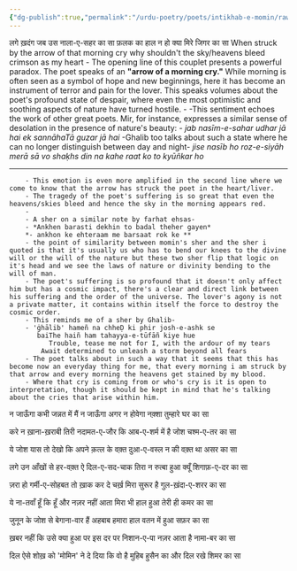 ```yaml
---
{"dg-publish":true,"permalink":"/urdu-poetry/poets/intikhab-e-momin/raw-falak-ka-haal-na-ho-kya-mere-jigar-ka-sa/"}
---
```



लगे ख़दंग जब उस नाला-ए-सहर का सा
फ़लक का हाल न हो क्या मिरे जिगर का सा
	When struck by the arrow of that morning cry 
	why shouldn't the sky/heavens bleed crimson as my heart
		- The opening line of this couplet presents a powerful paradox. The poet speaks of an **"arrow of a morning cry."** While morning is often seen as a symbol of hope and new beginnings, here it has become an instrument of terror and pain for the lover. This speaks volumes about the poet's profound state of despair, where even the most optimistic and soothing aspects of nature have turned hostile.
		- 
		-This sentiment echoes the work of other great poets. Mir, for instance, expresses a similar sense of desolation in the presence of nature's beauty:
		*- jab nasīm-e-sahar udhar jā hai*
          *ek sannāhaTā guzar jā hai*
        -Ghalib too talks about such a state where he can no longer distinguish between day and night- 
          *jise nasīb ho roz-e-siyāh merā sā*
          *vo shaḳhs din na kahe raat ko to kyūñkar ho*
          

---
		- This emotion is even more amplified in the second line where we come to know that the arrow has struck the poet in the heart/liver. 
		- The tragedy of the poet's suffering is so great that even the heavens/skies bleed and hence the sky in the morning appears red. 
		-     
		- A sher on a similar note by farhat ehsas- 
		- *Ankhen barasti dekhin to badal theher gayen*
		*- ankhon ke ehteraam me barsaat rok ke **
		- the point of similarity between momin's sher and the sher i quoted is that it's usually us who has to bend our knees to the divine will or the will of the nature but these two sher flip that logic on it's head and we see the laws of nature or divinity bending to the will of man. 
		- The poet's suffering is so profound that it doesn't only affect him but has a cosmic impact, there's a clear and direct link between his suffering and the order of the universe. The lover's agony is not a private matter, it contains within itself the force to destroy the cosmic order. 
		- This reminds me of a sher by Ghalib- 
		- 'ġhālib' hameñ na chheḌ ki phir josh-e-ashk se
		   baiThe haiñ ham tahayya-e-tūfāñ kiye hue
			  Trouble, tease me not for I, with the ardour of my tears
			Await determined to unleash a storm beyond all fears
		- The poet talks about in such a way that it seems that this has become now an everyday thing for me, that every morning i am struck by that arrow and every morning the heavens get stained by my blood. 
		- Where that cry is coming from or who's cry is it is open to interpretation, though it should be kept in mind that he's talking about the cries that arise within him.
		
		

न जाऊँगा कभी जन्नत में मैं न जाऊँगा
अगर न होवेगा नक़्शा तुम्हारे घर का सा
	
करे न ख़ाना-ख़राबी तिरी नदामत-ए-जौर
कि आब-ए-शर्म में है जोश चश्म-ए-तर का सा

ये जोश यास तो देखो कि अपने क़त्ल के वक़्त
दुआ-ए-वस्ल न की वक़्त था असर का सा

लगे उन आँखों से हर-वक़्त ऐ दिल-ए-सद-चाक
तिरा न रुत्बा हुआ क्यूँ शिगाफ़-ए-दर का सा

ज़रा हो गर्मी-ए-सोहबत तो ख़ाक कर दे चर्ख़
मिरा सुरूर है गुल-ख़ंदा-ए-शरर का सा

ये ना-तवाँ हूँ कि हूँ और नज़र नहीं आता
मिरा भी हाल हुआ तेरी ही कमर का सा

जुनून के जोश से बेगाना-वार हैं अहबाब
हमारा हाल वतन में हुआ सफ़र का सा

ख़बर नहीं कि उसे क्या हुआ पर इस दर पर
निशान-ए-पा नज़र आता है नामा-बर का सा

दिल ऐसे शोख़ को 'मोमिन' ने दे दिया कि वो है
मुहिब हुसैन का और दिल रखे शिमर का सा
